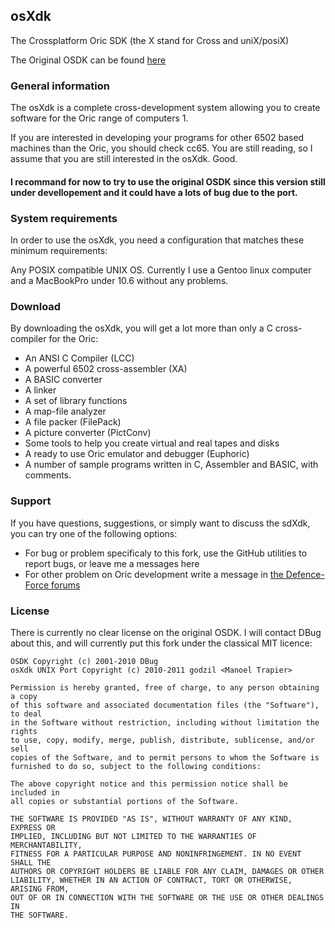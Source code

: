 ## osXdk

The Crossplatform Oric SDK (the X stand for Cross and uniX/posiX)

The Original OSDK can be found [here](http://osdk.defence-force.org/)

### General information

The osXdk is a complete cross-development system allowing you to create software for the Oric range of computers 1.

If you are interested in developing your programs for other 6502 based machines than the Oric, you should check cc65. You are still reading, so I assume that you are still interested in the osXdk. Good.

#### I recommand for now to try to use the original OSDK since this version still under devellopement and it could have a lots of bug due to the port.

### System requirements

In order to use the osXdk, you need a configuration that matches these minimum requirements:

Any POSIX compatible UNIX OS. Currently I use a Gentoo linux computer and a MacBookPro under 10.6 without any problems.

### Download

By downloading the osXdk, you will get a lot more than only a C cross-compiler for the Oric:

- An ANSI C Compiler (LCC)
- A powerful 6502 cross-assembler (XA)
- A BASIC converter
- A linker
- A set of library functions
- A map-file analyzer
- A file packer (FilePack)
- A picture converter (PictConv)
- Some tools to help you create virtual and real tapes and disks
- A ready to use Oric emulator and debugger (Euphoric)
- A number of sample programs written in C, Assembler and BASIC, with comments.

### Support

If you have questions, suggestions, or simply want to discuss the sdXdk, you can try one of the following options:
- For bug or problem specificaly to this fork, use the GitHub utilities to report bugs, or leave me a messages here
- For other problem on Oric development write a message in [the Defence-Force forums](http://forum.defence-force.org/viewforum.php?f=3)

### License

There is currently no clear license on the original OSDK. I will contact DBug about this, and will currently put this fork under the classical MIT licence:

    OSDK Copyright (c) 2001-2010 DBug
    osXdk UNIX Port Copyright (c) 2010-2011 godzil <Manoel Trapier>

	Permission is hereby granted, free of charge, to any person obtaining a copy
	of this software and associated documentation files (the "Software"), to deal
	in the Software without restriction, including without limitation the rights
	to use, copy, modify, merge, publish, distribute, sublicense, and/or sell
	copies of the Software, and to permit persons to whom the Software is
	furnished to do so, subject to the following conditions:

	The above copyright notice and this permission notice shall be included in
	all copies or substantial portions of the Software.

	THE SOFTWARE IS PROVIDED "AS IS", WITHOUT WARRANTY OF ANY KIND, EXPRESS OR
	IMPLIED, INCLUDING BUT NOT LIMITED TO THE WARRANTIES OF MERCHANTABILITY,
	FITNESS FOR A PARTICULAR PURPOSE AND NONINFRINGEMENT. IN NO EVENT SHALL THE
	AUTHORS OR COPYRIGHT HOLDERS BE LIABLE FOR ANY CLAIM, DAMAGES OR OTHER
	LIABILITY, WHETHER IN AN ACTION OF CONTRACT, TORT OR OTHERWISE, ARISING FROM,
	OUT OF OR IN CONNECTION WITH THE SOFTWARE OR THE USE OR OTHER DEALINGS IN
	THE SOFTWARE.
